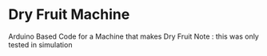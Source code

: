 # Dry Fruit Machine
Arduino Based Code for a Machine that makes Dry Fruit
Note : this was only tested in simulation
